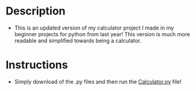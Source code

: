 # Description 
- This is an updated version of my calculator project I made in my beginner projects for python from last year! This version is much more readable and simplified towards being a calculator.

# Instructions
- Simply download of the .py files and then run the [Calculator.py](https://github.com/JordanLeich/Math-Calculator/blob/master/Calculator.py) file!
